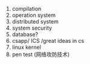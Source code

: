 1. compilation
2. operation system
3. distributed system
4. system security
5. database?
6. csapp/ ICS /great ideas in cs
7. linux kernel
8. pen test (网络攻防技术)
